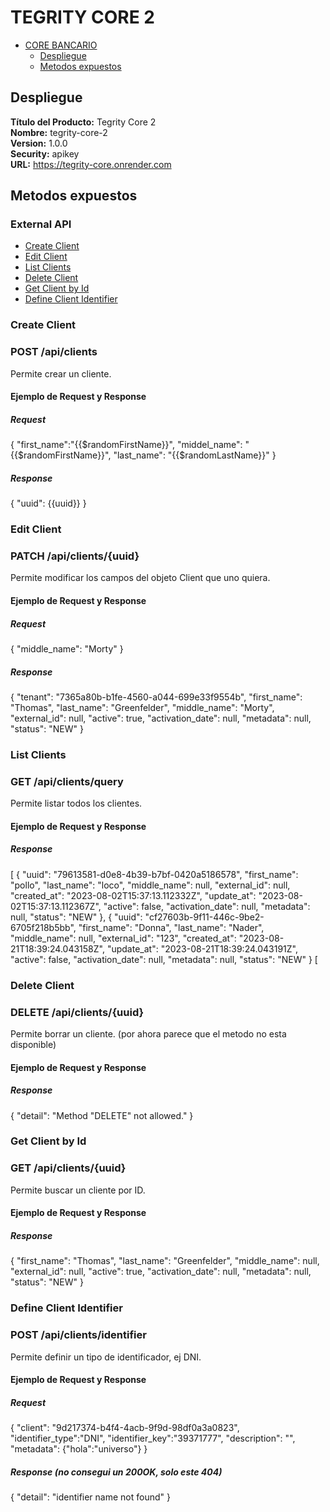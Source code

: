 # TEGRITY CORE 2

- [CORE BANCARIO](#core-bancario)  
  - [Despliegue](#despliegue)  
  - [Metodos expuestos](#metodos-expuestos)

## Despliegue  

**Título del Producto:** Tegrity Core 2  
**Nombre:** tegrity-core-2  
**Version:** 1.0.0  
**Security:** apikey  
**URL:** https://tegrity-core.onrender.com  

## Metodos expuestos  

### External API  
- [Create Client](#create-client)  
- [Edit Client](#edit-client)  
- [List Clients](#list-clients)  
- [Delete Client](#delete-client)  
- [Get Client by Id](#get-client-by-id)  
- [Define Client Identifier](#define-client-identifier)  

### Create Client  
### POST /api/clients

Permite crear un cliente.

#### Ejemplo de Request y Response

##### Request
{
    "first_name":"{{$randomFirstName}}",
    "middel_name": "{{$randomFirstName}}",
    "last_name": "{{$randomLastName}}"
}

##### Response
{
    "uuid": {{uuid}}
}


### Edit Client
### PATCH /api/clients/{uuid}

Permite modificar los campos del objeto Client que uno quiera.

#### Ejemplo de Request y Response

##### Request
{
    "middle_name": "Morty"
}

##### Response
{
    "tenant": "7365a80b-b1fe-4560-a044-699e33f9554b",
    "first_name": "Thomas",
    "last_name": "Greenfelder",
    "middle_name": "Morty",
    "external_id": null,
    "active": true,
    "activation_date": null,
    "metadata": null,
    "status": "NEW"
}


### List Clients  
### GET /api/clients/query

Permite listar todos los clientes.

#### Ejemplo de Request y Response

##### Response
[
    {
        "uuid": "79613581-d0e8-4b39-b7bf-0420a5186578",
        "first_name": "pollo",
        "last_name": "loco",
        "middle_name": null,
        "external_id": null,
        "created_at": "2023-08-02T15:37:13.112332Z",
        "update_at": "2023-08-02T15:37:13.112367Z",
        "active": false,
        "activation_date": null,
        "metadata": null,
        "status": "NEW"
    },
    {
        "uuid": "cf27603b-9f11-446c-9be2-6705f218b5bb",
        "first_name": "Donna",
        "last_name": "Nader",
        "middle_name": null,
        "external_id": "123",
        "created_at": "2023-08-21T18:39:24.043158Z",
        "update_at": "2023-08-21T18:39:24.043191Z",
        "active": false,
        "activation_date": null,
        "metadata": null,
        "status": "NEW"
    }
[


### Delete Client
### DELETE /api/clients/{uuid}

Permite borrar un cliente. (por ahora parece que el metodo no esta disponible)

#### Ejemplo de Request y Response

##### Response
{
    "detail": "Method \"DELETE\" not allowed."
}


### Get Client by Id
### GET /api/clients/{uuid}

Permite buscar un cliente por ID.

#### Ejemplo de Request y Response

##### Response
{
    "first_name": "Thomas",
    "last_name": "Greenfelder",
    "middle_name": null,
    "external_id": null,
    "active": true,
    "activation_date": null,
    "metadata": null,
    "status": "NEW"
}


### Define Client Identifier
### POST /api/clients/identifier

Permite definir un tipo de identificador, ej DNI.

#### Ejemplo de Request y Response

##### Request
{
    "client": "9d217374-b4f4-4acb-9f9d-98df0a3a0823",
    "identifier_type":"DNI",
    "identifier_key":"39371777",
    "description": "",
    "metadata": {"hola":"universo"}
}

##### Response (no consegui un 200OK, solo este 404)
{
    "detail": "identifier name not found"
}

